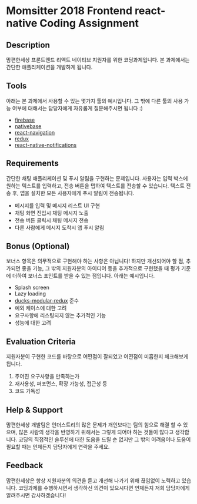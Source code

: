 # Momsitter 2018 Frontend react-native Coding Assignment

## Description

맘편한세상 프론트엔드 리액트 네이티브 지원자를 위한 코딩과제입니다. 본 과제에서는 간단한 애플리케이션을 개발하게 됩니다.

## Tools

아래는 본 과제에서 사용할 수 있는 몇가지 툴의 예시입니다.
그 밖에 다른 툴의 사용 가능 여부에 대해서는 담당자에게 자유롭게 질문해주시면 됩니다 :)

* [firebase](https://firebase.google.com/?hl=ko)
* [nativebase](https://nativebase.io/)
* [react-navigation](https://reactnavigation.org/)
* [redux](https://redux.js.org/)
* [react-native-notifications](https://github.com/wix/react-native-notifications)

## Requirements

간단한 채팅 애플리케이션 및 푸시 알림을 구현하는 문제입니다.
사용자는 입력 박스에 원하는 텍스트를 입력하고, 전송 버튼을 탭하여 텍스트를 전송할 수 있습니다.
텍스트 전송 후, 앱을 설치한 모든 사용자에게 푸시 알림이 전송됩니다.

* 메시지를 입력 및 메시지 리스트 UI 구현
* 채팅 화면 진입시 채팅 메시지 노출
* 전송 버튼 클릭시 채팅 메시지 전송
* 다른 사람에게 메시지 도착시 앱 푸시 알림

## Bonus (Optional)

보너스 항목은 의무적으로 구현해야 하는 사항은 아닙니다!
하지만 개선되어야 할 점, 추가되면 좋을 기능, 그 밖의 지원자분의 아이디어 등을 추가적으로 구현했을 때
평가 기준에 더하여 보너스 포인트를 받을 수 있는 점입니다. 아래는 예시입니다.

* Splash screen
* Lazy loading
* [ducks-modular-redux](https://github.com/JisuPark/ducks-modular-redux) 준수
* 예외 케이스에 대한 고려
* 요구사항에 리스팅되지 않는 추가적인 기능
* 성능에 대한 고려

## Evaluation Criteria

지원자분이 구현한 코드를 바탕으로 어떤점이 잘되었고 어떤점이 미흡한지 체크해보게 됩니다.

1. 주어진 요구사항을 만족하는가
2. 재사용성, 퍼포먼스, 확장 가능성, 접근성 등
3. 코드 가독성

## Help & Support

맘편한세상 개발팀은 인더스트리의 많은 문제가 개인보다는 팀의 힘으로 해결 할 수 있으며,
많은 사람의 생각을 반영하기 위해서는 그렇게 되어야 하는 것들이 많다고 생각합니다.
코딩의 직접적인 솔루션에 대한 도움을 드릴 순 없지만
그 밖의 어려움이나 도움이 필요할 때는 언제든지 담당자에게 연락을 주세요.

## Feedback

맘편한세상은 항상 지원자분의 의견을 듣고 개선해 나가기 위해 끊임없이 노력하고 있습니다.
코딩과제를 수행하시면서 생각하신 의견이 있으시다면 언제든지 저희 담당자에게 알려주시면 감사하겠습니다!